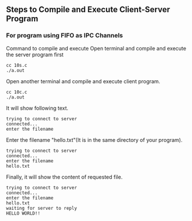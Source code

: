 ## Steps to Compile and Execute Client-Server Program

### For program using FIFO as IPC Channels

Command to compile and execute
Open terminal and compile and execute the server program first

```
cc 10s.c
./a.out
```

Open another terminal and compile and execute client program.

```
cc 10c.c
./a.out
```
It will show following text.

```
trying to connect to server
connected...
enter the filename

```
Enter the filename "hello.txt"(It is in the same directory of your program).

```
trying to connect to server
connected...
enter the filename
hello.txt
```
Finally, it will show the content of requested file.

```
trying to connect to server
connected...
enter the filename
hello.txt
waiting for server to reply
HELLO WORLD!!
```

